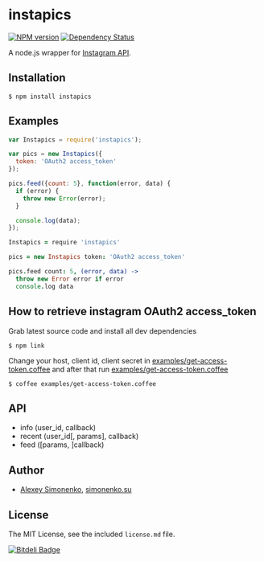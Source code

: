 # instapics

[![NPM version](https://badge.fury.io/js/instapics.png)](http://badge.fury.io/js/instapics) [![Dependency Status](https://david-dm.org/meritt/node-instapics.png)](https://david-dm.org/meritt/node-instapics)

A node.js wrapper for [Instagram API](http://instagram.com/developer/endpoints/users/).

## Installation

```
$ npm install instapics
```

## Examples

```js
var Instapics = require('instapics');

var pics = new Instapics({
  token: 'OAuth2 access_token'
});

pics.feed({count: 5}, function(error, data) {
  if (error) {
    throw new Error(error);
  }

  console.log(data);
});
```

```coffeescript
Instapics = require 'instapics'

pics = new Instapics token: 'OAuth2 access_token'

pics.feed count: 5, (error, data) ->
  throw new Error error if error
  console.log data
```

## How to retrieve instagram OAuth2 access_token

Grab latest source code and install all dev dependencies

```
$ npm link
```

Change your host, client id, client secret in [examples/get-access-token.coffee](http://github.com/meritt/node-instapics/blob/master/examples/get-access-token.coffee) and after that run [examples/get-access-token.coffee](http://github.com/meritt/node-instapics/blob/master/examples/get-access-token.coffee)

```
$ coffee examples/get-access-token.coffee
```

## API

* info (user_id, callback)
* recent (user_id[, params], callback)
* feed ([params, ]callback)

## Author

* [Alexey Simonenko](mailto:alexey@simonenko.su), [simonenko.su](http://simonenko.su)

## License

The MIT License, see the included `license.md` file.

[![Bitdeli Badge](https://d2weczhvl823v0.cloudfront.net/meritt/node-instapics/trend.png)](https://bitdeli.com/free "Bitdeli Badge")